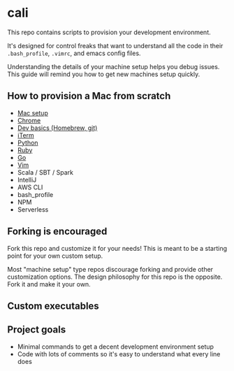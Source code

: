 # cali

This repo contains scripts to provision your development environment.

It's designed for control freaks that want to understand all the code in their `.bash_profile`, `.vimrc`, and emacs config files.

Understanding the details of your machine setup helps you debug issues.  This guide will remind you how to get new machines setup quickly.

## How to provision a Mac from scratch

* [Mac setup](https://github.com/MrPowers/cali/blob/master/guides/mac.md)
* [Chrome](https://github.com/MrPowers/cali/blob/master/guides/chrome.md)
* [Dev basics (Homebrew, git)](https://github.com/MrPowers/cali/blob/master/guides/dev_basics.md)
* [iTerm](https://github.com/MrPowers/cali/blob/master/guides/iterm.md)
* [Python](https://github.com/MrPowers/cali/blob/master/guides/python.md)
* [Ruby](https://github.com/MrPowers/cali/blob/master/guides/ruby.md)
* [Go](https://github.com/MrPowers/cali/blob/master/guides/go.md)
* [Vim](https://github.com/MrPowers/cali/blob/master/guides/vim.md)
* Scala / SBT / Spark
* IntelliJ
* AWS CLI
* bash_profile
* NPM
* Serverless

## Forking is encouraged

Fork this repo and customize it for your needs!  This is meant to be a starting point for your own custom setup.

Most "machine setup" type repos discourage forking and provide other customization options.  The design philosophy for this repo is the opposite.  Fork it and make it your own.

## Custom executables



## Project goals

* Minimal commands to get a decent development environment setup
* Code with lots of comments so it's easy to understand what every line does


